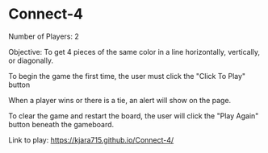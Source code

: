 # Connect-4

Number of Players: 2

Objective: To get 4 pieces of the same color in a line horizontally, vertically, or diagonally.

To begin the game the first time, the user must click the "Click To Play" button

When a player wins or there is a tie, an alert will show on the page. 

To clear the game and restart the board, the user will click the "Play Again" button beneath the gameboard.

Link to play:
https://kjara715.github.io/Connect-4/

